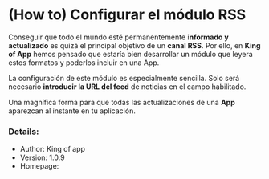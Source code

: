 # **(How to) Configurar el módulo RSS**

Conseguir que todo el mundo esté permanentemente i**nformado y actualizado** es quizá el principal objetivo de un **canal RSS**. Por ello, en **King of App** hemos pensado que estaría bien desarrollar un módulo que leyera estos formatos y poderlos incluir en una App.

La configuración de este módulo es especialmente sencilla. Solo será necesario **introducir la URL del feed** de noticias en el campo habilitado.

Una magnífica forma para que todas las actualizaciones de una **App** aparezcan al instante en tu aplicación.

### Details:

- Author: King of app
- Version: 1.0.9
- Homepage:
